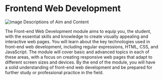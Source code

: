 # Frontend Web Development
![image](https://github.com/user-attachments/assets/d1142383-52b4-4406-b2be-48f777c58c73)
 Descriptions of Aim and Content


The Front-end Web Development module aims to equip you, the student, with the essential skills and knowledge to create visually appealing and interactive web pages. You will learn about the key technologies used in front-end web development, including regular expressions, HTML, CSS, and JavaScript. The module will cover basic and advanced topics in each of these areas, with a focus on creating responsive web pages that adapt to different screen sizes and devices. By the end of the module, you will have a solid understanding of front-end web development and be prepared for further study or professional practice in the field.

